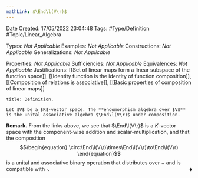 ```yaml
---
mathLink: $\End\l(V\r)$
---
```


<div class="topSpace"></div>

Date Created: 17/05/2022 23:04:48
Tags: #Type/Definition #Topic/Linear_Algebra

Types: _Not Applicable_
Examples: _Not Applicable_
Constructions: _Not Applicable_
Generalizations: _Not Applicable_

Properties: _Not Applicable_
Sufficiencies: _Not Applicable_
Equivalences: _Not Applicable_
Justifications: [[Set of linear maps form a linear subspace of the function space]], [[Identity function is the identity of function composition]], [[Composition of relations is associative]], [[Basic properties of composition of linear maps]]

``` ad-Definition
title: Definition.

Let $V$ be a $K$-vector space. The **endomorphism algebra over $V$** is the unital associative algebra $\End\l(V\r)$ under composition.

```

**Remark.** From the links above, we see that $\End\l(V\r)$ is a $K$-vector space with the component-wise addition and scalar-multiplication, and that the composition
$$\begin{equation}
    \circ:\End\l(V\r)\times\End\l(V\r)\to\End\l(V\r)
\end{equation}$$
is a unital and associative binary operation that distributes over $+$ and is compatible with $\cdot$.<span style="float:right;">$\blacklozenge$</span>
